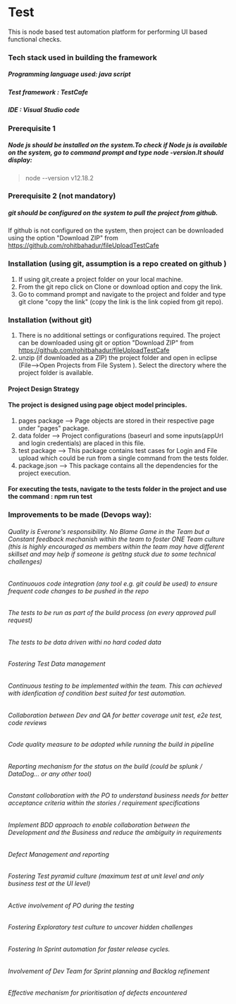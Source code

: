 # Test 

This is node based test automation platform for performing UI based functional checks. 

### Tech stack used in building the framework 
##### Programming language used: java script 
##### Test framework : TestCafe
##### IDE : Visual Studio code

### Prerequisite 1
##### Node js should be installed on the system.To check if Node js is available on the system, go to command prompt and type node -version.It should display: 
    
>node --version
v12.18.2

### Prerequisite 2 (not mandatory)
##### git should be configured on the system to pull the project from github. 

If github is not configured on the system, then project can be downloaded using the option "Download ZIP" from https://github.com/rohitbahadur/fileUploadTestCafe


### Installation (using git, assumption is a repo created on github )
1. If using git,create a project folder on your local machine.
2. From the git repo click on Clone or download option and copy the link. 
2. Go to command prompt and navigate to the project and folder and type git clone "copy the link" (copy the link is the link copied from git repo).


### Installation (without git)
1. There is no additional settings or configurations required. The 
   project can be downloaded using git or option "Download ZIP" from 
   https://github.com/rohitbahadur/fileUploadTestCafe
2. unzip (if downloaded as a ZIP) the project folder and open in eclipse 
    (File-->Open Projects from File System ). Select the directory where 
    the project folder is available.


#### Project Design Strategy
#### The project is designed using page object model principles.
1. pages package --> Page objects are stored in their respective page 
   under "pages" 
   package.
2. data folder --> Project configurations (baseurl and some inputs(appUrl and login credentials) are placed in this file.
3. test package --> This package contains test cases for Login and File upload which could be run from a single command from the tests folder.
4. package.json --> This package contains all the dependencies for the project execution.
   

#### For executing the tests, navigate to the tests folder in the project and use the command : npm run test


### Improvements to be made (Devops way):

###### Quality is Everone's responsibility. No Blame Game in the Team but a Constant feedback mechanish within the team to foster ONE Team culture (this is highly encouraged as members within the team may have different skillset and may help if someone is getitng stuck due to some technical challenges)

###### Continuouos code integration (any tool e.g. git could be used) to ensure frequent code changes to be pushed in the repo
###### The tests to be run as part of the build process (on every approved pull request)
###### The tests to be data driven withi no hard coded data
###### Fostering Test Data management
###### Continuous testing to be implemented within the team. This can achieved with idenfication of condition best suited for test automation.
###### Collaboration between Dev and QA for better coverage unit test, e2e test, code reviews
###### Code quality measure to be adopted while running the build in pipeline
###### Reporting mechanism for the status on the build (could be splunk / DataDog... or any other tool)
###### Constant colloboration with the PO to understand business needs for better acceptance criteria within the stories / requirement specifications
###### Implement BDD approach to enable collaboration between the Development and the Business and reduce the ambiguity in requirements
###### Defect Management and reporting
###### Fostering Test pyramid culture (maximum test at unit level and only business test at the UI level)
###### Active involvement of PO during the testing
###### Fostering Exploratory test culture to uncover hidden challenges
###### Fostering In Sprint automation for faster release cycles.
###### Involvement of Dev Team for Sprint planning and Backlog refinement
###### Effective mechanism for prioritisation of defects encountered

